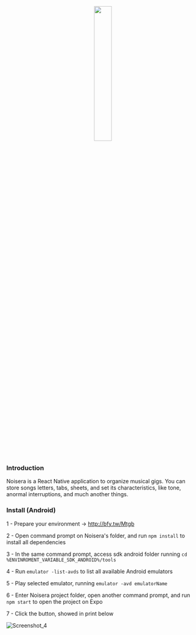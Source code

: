 <p align="center"><img width="30%" src="https://user-images.githubusercontent.com/16262664/54882746-03c8b400-4e3c-11e9-9f54-c87332f2d747.png"></p>

### Introduction

Noisera is a React Native application to organize musical gigs. You can store songs letters, tabs, sheets, and set its characteristics, like tone, anormal interruptions, and much another things.

### Install (Android)

1 - Prepare your environment -> http://bfy.tw/Mtgb

2 - Open command prompt on Noisera's folder, and run ```npm install``` to install all dependencies

3 - In the same command prompt, access sdk android folder running ```cd %ENVINROMENT_VARIABLE_SDK_ANDROID%/tools```

4 - Run ```emulator -list-avds``` to list all available Android emulators 

5 - Play selected emulator, running ```emulator -avd emulatorName```

6 - Enter Noisera project folder, open another command prompt, and run ```npm start``` to open the project on Expo

7 - Click the button, showed in print below

![Screenshot_4](https://user-images.githubusercontent.com/16262664/54882712-9b79d280-4e3b-11e9-9eba-8f852f5c7a8b.png)

